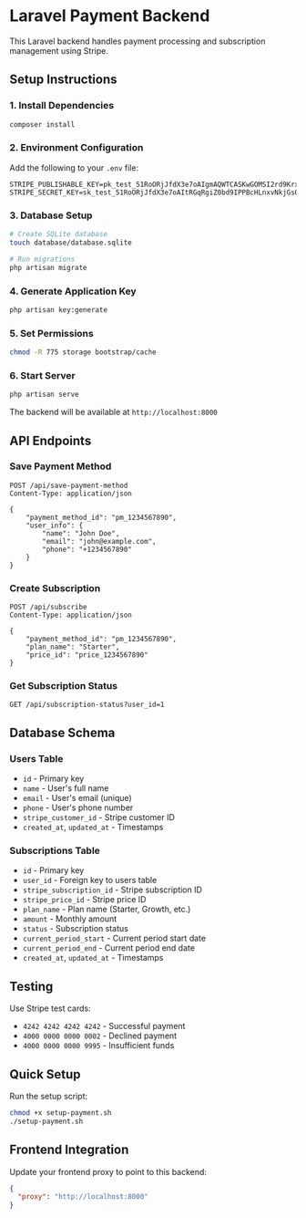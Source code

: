 # Laravel Payment Backend

This Laravel backend handles payment processing and subscription management using Stripe.

## Setup Instructions

### 1. Install Dependencies
```bash
composer install
```

### 2. Environment Configuration
Add the following to your `.env` file:
```env
STRIPE_PUBLISHABLE_KEY=pk_test_51RoORjJfdX3e7oAIgmAQWTCASKwGOMSI2rd9Krx3XYXl8tYi16WoZYDFtNkJDdP1hCVKLqUmsxBIcC9kffWHwOtL00XFrt4AyF
STRIPE_SECRET_KEY=sk_test_51RoORjJfdX3e7oAItRGqRgiZ0bd9IPPBcHLnxvNkjGsQQZYuYpvm7fhAHkB2vNms78gn1isnk2VRbuc5xasegnMh00uRmSSKj1
```

### 3. Database Setup
```bash
# Create SQLite database
touch database/database.sqlite

# Run migrations
php artisan migrate
```

### 4. Generate Application Key
```bash
php artisan key:generate
```

### 5. Set Permissions
```bash
chmod -R 775 storage bootstrap/cache
```

### 6. Start Server
```bash
php artisan serve
```

The backend will be available at `http://localhost:8000`

## API Endpoints

### Save Payment Method
```
POST /api/save-payment-method
Content-Type: application/json

{
    "payment_method_id": "pm_1234567890",
    "user_info": {
        "name": "John Doe",
        "email": "john@example.com",
        "phone": "+1234567890"
    }
}
```

### Create Subscription
```
POST /api/subscribe
Content-Type: application/json

{
    "payment_method_id": "pm_1234567890",
    "plan_name": "Starter",
    "price_id": "price_1234567890"
}
```

### Get Subscription Status
```
GET /api/subscription-status?user_id=1
```

## Database Schema

### Users Table
- `id` - Primary key
- `name` - User's full name
- `email` - User's email (unique)
- `phone` - User's phone number
- `stripe_customer_id` - Stripe customer ID
- `created_at`, `updated_at` - Timestamps

### Subscriptions Table
- `id` - Primary key
- `user_id` - Foreign key to users table
- `stripe_subscription_id` - Stripe subscription ID
- `stripe_price_id` - Stripe price ID
- `plan_name` - Plan name (Starter, Growth, etc.)
- `amount` - Monthly amount
- `status` - Subscription status
- `current_period_start` - Current period start date
- `current_period_end` - Current period end date
- `created_at`, `updated_at` - Timestamps

## Testing

Use Stripe test cards:
- `4242 4242 4242 4242` - Successful payment
- `4000 0000 0000 0002` - Declined payment
- `4000 0000 0000 9995` - Insufficient funds

## Quick Setup

Run the setup script:
```bash
chmod +x setup-payment.sh
./setup-payment.sh
```

## Frontend Integration

Update your frontend proxy to point to this backend:
```json
{
  "proxy": "http://localhost:8000"
}
``` 